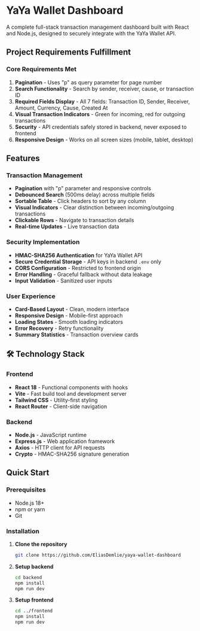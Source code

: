 # YaYa Wallet Dashboard

A complete full-stack transaction management dashboard built with React and Node.js, designed to securely integrate with the YaYa Wallet API.

## Project Requirements Fulfillment

### Core Requirements Met

1. **Pagination** - Uses "p" as query parameter for page number
2. **Search Functionality** - Search by sender, receiver, cause, or transaction ID
3. **Required Fields Display** - All 7 fields: Transaction ID, Sender, Receiver, Amount, Currency, Cause, Created At
4. **Visual Transaction Indicators** - Green for incoming, red for outgoing transactions
5. **Security** - API credentials safely stored in backend, never exposed to frontend
6. **Responsive Design** - Works on all screen sizes (mobile, tablet, desktop)

## Features

### Transaction Management

- **Pagination** with "p" parameter and responsive controls
- **Debounced Search** (500ms delay) across multiple fields
- **Sortable Table** - Click headers to sort by any column
- **Visual Indicators** - Clear distinction between incoming/outgoing transactions
- **Clickable Rows** - Navigate to transaction details
- **Real-time Updates** - Live transaction data

### Security Implementation

- **HMAC-SHA256 Authentication** for YaYa Wallet API
- **Secure Credential Storage** - API keys in backend `.env` only
- **CORS Configuration** - Restricted to frontend origin
- **Error Handling** - Graceful fallback without data leakage
- **Input Validation** - Sanitized user inputs

### User Experience

- **Card-Based Layout** - Clean, modern interface
- **Responsive Design** - Mobile-first approach
- **Loading States** - Smooth loading indicators
- **Error Recovery** - Retry functionality
- **Summary Statistics** - Transaction overview cards

## 🛠 Technology Stack

### Frontend

- **React 18** - Functional components with hooks
- **Vite** - Fast build tool and development server
- **Tailwind CSS** - Utility-first styling
- **React Router** - Client-side navigation

### Backend

- **Node.js** - JavaScript runtime
- **Express.js** - Web application framework
- **Axios** - HTTP client for API requests
- **Crypto** - HMAC-SHA256 signature generation

## Quick Start

### Prerequisites

- Node.js 18+
- npm or yarn
- Git

### Installation

1. **Clone the repository**

   ```bash
   git clone https://github.com/EliasDemlie/yaya-wallet-dashboard

   ```

2. **Setup backend**

   ```bash
   cd backend
   npm install
   npm run dev
   ```

3. **Setup frontend**

   ```bash
   cd ../frontend
   npm install
   npm run dev
   ```
